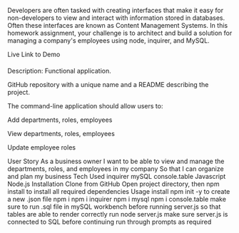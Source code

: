 Developers are often tasked with creating interfaces that make it easy for non-developers to view and interact with information stored in databases. Often these interfaces are known as Content Management Systems. In this homework assignment, your challenge is to architect and build a solution for managing a company's employees using node, inquirer, and MySQL.

Live Link to Demo
####
Description:
Functional application.

GitHub repository with a unique name and a README describing the project.

The command-line application should allow users to:

Add departments, roles, employees

View departments, roles, employees

Update employee roles

User Story
As a business owner
I want to be able to view and manage the departments, roles, and employees in my company
So that I can organize and plan my business
Tech Used
inquirer
mySQL
console.table
Javascript
Node.js
Installation
Clone from GitHub
Open project directory, then npm install to install all required dependencies
Usage
install npm init -y to create a new .json file
npm i
npm i inquirer
npm i mysql
npm i console.table
make sure to run .sql file in mySQL workbench before running server.js so that tables are able to render correctly
run node server.js
make sure server.js is connected to SQL before continuing
run through prompts as required